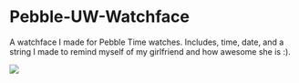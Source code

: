 # Pebble-UW-Watchface
A watchface I made for Pebble Time watches.
Includes, time, date, and a string I made to remind myself of my girlfriend and how awesome she is :).

![](http://imgur.com/utpAd3Z.png)
